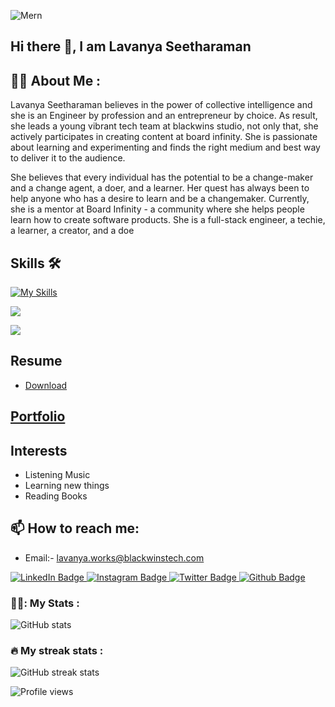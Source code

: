 ![Mern](https://user-images.githubusercontent.com/97781422/185549684-8443257c-c202-440f-b506-6993049e941f.jpg)

## Hi there 👋, I am Lavanya Seetharaman

## :woman_technologist: About Me :

Lavanya Seetharaman believes in the power of collective intelligence and she is an Engineer by profession and an entrepreneur by choice. As result, she leads a young vibrant tech team at blackwins studio, not only that, she actively participates in creating content at board infinity. She is passionate about learning and experimenting and finds the right medium and best way to deliver it to the audience.

She believes that every individual has the potential to be a change-maker and a change agent, a doer, and a learner. Her quest has always been to help anyone who has a desire to learn and be a changemaker. Currently, she is a mentor at Board Infinity - a community where she helps people learn how to create software products. She is a full-stack engineer, a techie, a learner, a creator, and a doe

## Skills 🛠️
[![My Skills](https://skills.thijs.gg/icons?i=react,redux,nodejs,mongodb,js,expressjs,postgres,nginx,html,css,tailwind,materialui,sass,blender,ts&theme=light)](https://skills.thijs.gg)
<p>
  <a href="https://skillicons.dev">
    <img src="https://skillicons.dev/icons?i=git,docker,kubernetes,grafana,jenkins,vim" />
  </a>
</p>
<p>
  <a href="https://skillicons.dev">
    <img src="https://skillicons.dev/icons?i=tensorflow" />
  </a>
</p>

## Resume 
- <a href='https://dev.page/lavanya-seetharaman?utm_source=dev.page&utm_medium=site&utm_campaign=share-dialog-first'> Download </a>

## <a href='https://github.com/lavanya-seetharaman/Lavanya-Seetharaman'>Portfolio</a> 

## Interests 
- Listening Music
- Learning new things
- Reading Books

## 📫 How to reach me: 
- Email:- lavanya.works@blackwinstech.com 

<div id="badges">
  <a href="https://www.linkedin.com/in/lavanya-seetharaman-24537224b/">
    <img src="https://img.shields.io/badge/LinkedIn-blue?style=for-the-badge&logo=linkedin&logoColor=white" alt="LinkedIn Badge"/>
  </a>
  <a href="https://www.instagram.com/blackwins_tech/">
    <img src="https://img.shields.io/badge/Instagram-red?style=for-the-badge&logo=instagram&logoColor=white" alt="Instagram Badge"/>
  </a>
  <a href="https://twitter.com/LavanyaRaman20">
    <img src="https://img.shields.io/badge/Twitter-blue?style=for-the-badge&logo=twitter&logoColor=white" alt="Twitter Badge"/>
  </a>
   <a href="https://github.com/lavanya-seetharaman/Lavanya-Seetharaman">
    <img src="https://img.shields.io/badge/Github-black?style=for-the-badge&logo=github&logoColor=white" alt="Github Badge"/>
  </a>
</div>


### 👩‍💻: My Stats :
![GitHub stats](https://github-readme-stats.vercel.app/api?username=lavanya-seetharaman&show_icons=true) 


### :fire: My streak stats :
![GitHub streak stats](https://github-readme-streak-stats.herokuapp.com/?user=lavanya-seetharaman)


![Profile views](https://gpvc.arturio.dev/lavanya-seetharaman)  
